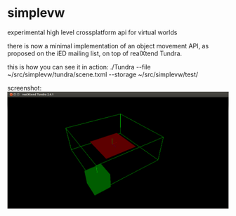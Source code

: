 simplevw
========

experimental high level crossplatform api for virtual worlds

there is now a minimal implementation of an object movement API,
as proposed on the iED mailing list, on top of realXtend Tundra.

this is how you can see it in action:
./Tundra --file ~/src/simplevw/tundra/scene.txml --storage ~/src/simplevw/test/

screenshot:
![(simplevw movetest in TUndra)](https://github.com/antont/simplevw/raw/master/screenshot/movetest-tundra.png "Movetest in Tundra")
